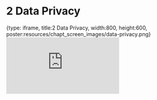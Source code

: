 # 2 Data Privacy
 
{type: iframe, title:2 Data Privacy, width:800, height:600, poster:resources/chapt_screen_images/data-privacy.png}
![](https://hutchdatascience.org/Ethical_Data_Handling_for_Cancer_Research/data-privacy.html)
 

 
